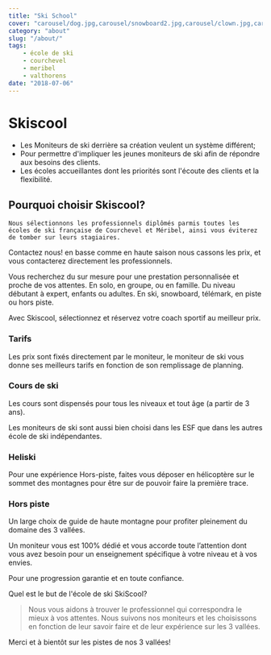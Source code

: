 ```yaml
---
title: "Ski School"
cover: "carousel/dog.jpg,carousel/snowboard2.jpg,carousel/clown.jpg,carousel/desert.jpg,carousel/ski-room.jpg"
category: "about"
slug: "/about/"
tags:
    - école de ski
    - courchevel
    - meribel
    - valthorens
date: "2018-07-06"
---
```


# Skiscool

* Les Moniteurs de ski derrière sa création veulent un système différent;
* Pour permettre d'impliquer les jeunes moniteurs de ski afin de répondre aux besoins des clients.
* Les écoles accueillantes dont les priorités sont l'écoute des clients et la flexibilité.


## Pourquoi choisir Skiscool?

    Nous sélectionnons les professionnels diplômés parmis toutes les écoles de ski française de Courchevel et Méribel, ainsi vous éviterez de tomber sur leurs stagiaires.  

Contactez nous! en basse comme en haute saison nous cassons les prix, et vous contacterez directement les professionnels.

Vous recherchez du sur mesure pour une prestation personnalisée et proche de vos attentes.
En solo, en groupe, ou en famille. Du niveau débutant à expert, enfants ou adultes. En ski, snowboard, télémark, en piste ou hors piste. 

Avec Skiscool, sélectionnez et réservez votre coach sportif au meilleur prix.


<imgtest data="skilessons.jpg" directory="pages" alt="ski lessons courchevel"></imgtest>
 
### Tarifs

Les prix sont fixés directement par le moniteur, le moniteur de ski vous donne ses meilleurs tarifs en fonction de son remplissage de planning.

### Cours de ski

Les cours sont dispensés pour tous les niveaux et tout âge (a partir de 3 ans).

Les moniteurs de ski sont aussi bien choisi dans les ESF que dans les autres école de ski indépendantes. 

### Heliski

Pour une expérience Hors-piste, faites vous déposer en hélicoptère sur le sommet des montagnes pour être sur de pouvoir faire la première trace.

### Hors piste

Un large choix de guide de haute montagne pour profiter pleinement du domaine des 3 vallées.

Un moniteur vous est 100% dédié et vous accorde toute l’attention dont vous avez besoin pour un enseignement spécifique à votre niveau et à vos envies. 

Pour une progression garantie et en toute confiance.

Quel est le but de l'école de ski SkiScool? 

> Nous vous aidons à trouver le professionnel qui correspondra le mieux à vos attentes.
Nous suivons nos moniteurs et les choisissons en fonction de leur savoir faire et de leur expérience sur les 3 vallées.
 

Merci et à bientôt sur les pistes de nos 3 vallées!  
 
 





